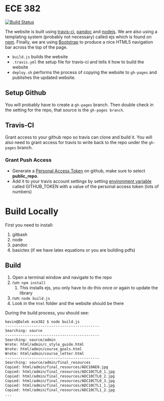 # ECE 382

[![Build Status](https://travis-ci.org/MarsUniversity/ece382.svg?branch=master)](https://travis-ci.org/MarsUniversity/ece382)

The website is built using [travis-ci](https://travis-ci.org), [pandoc](http://pandoc.org/no) and [nodejs](https://nodejs.org/en/). We are also using a templating system (probably not necessary) called ejs which is found on [npm](https://www.npmjs.com/). Finally, we are using [Bootstrap](http://getbootstrap.com/) to produce a nice HTML5 navigation bar across the top of the page.

- `build.js` builds the website
- `.travis.yml` the setup file for travis-ci and tells it how to build the website
- `deploy.sh` performs the process of copying the website to `gh-pages` and publishes the updated website.

## Setup Github

You will probably have to create a `gh-pages` branch. Then double check in the setting for the repo, that source is the `gh-pages branch`.

## Travis-CI

Grant access to your github repo so travis can clone and build it. You will also need to grant access for travis to write back to the repo under the `gh-pages` branch.

### Grant Push Access

- Generate a [Personal Access Token](https://help.github.com/articles/creating-a-personal-access-token-for-the-command-line/) on github, make sure to select **public_repo**.
- Add it to your travis account settings by setting [environment variable](https://docs.travis-ci.com/user/environment-variables#Defining-Variables-in-Repository-Settings) called GITHUB_TOKEN with a value of the personal access token (lots of numbers)

# Build Locally

First you need to install:

1. gitbash
1. node
1. pandoc
1. basictex (if we have latex equations or you are building pdfs)

## Build

1. Open a terminal window and navigate to the repo
1. run: `npm install`
    1. This installs ejs, you only have to do this once or again to update the library
1. run: `node build.js`
1. Look in the `html` folder and the website should be there

During the build process, you should see:

```bash
kevin@Dalek ece382 $ node build.js
-------------------------------------------
Searching: source
-------------------------------------------
Searching: source/admin
Wrote: html/admin/c_style_guide.html
Wrote: html/admin/course_goals.html
Wrote: html/admin/course_letter.html
-------------------------------------------
Searching: source/admin/final_resources
Copied: html/admin/final_resources/ADC10AE0.jpg
Copied: html/admin/final_resources/ADC10CTL0_1.jpg
Copied: html/admin/final_resources/ADC10CTL0_2.jpg
Copied: html/admin/final_resources/ADC10CTL0_3.jpg
Copied: html/admin/final_resources/ADC10CTL1_1.jpg
Copied: html/admin/final_resources/ADC10CTL1_2.jpg
...
```
